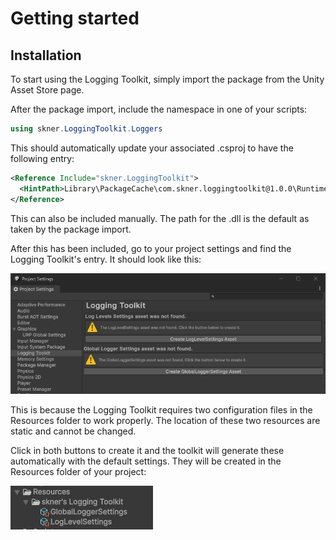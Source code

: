 # Getting started

## Installation 

To start using the Logging Toolkit, simply import the package from the Unity Asset Store page.

After the package import, include the namespace in one of your scripts:

```c#
using skner.LoggingToolkit.Loggers
```

This should automatically update your associated .csproj to have the following entry:

```xml
<Reference Include="skner.LoggingToolkit">
  <HintPath>Library\PackageCache\com.skner.loggingtoolkit@1.0.0\Runtime\skner.LoggingToolkit.dll</HintPath>
</Reference>
```

This can also be included manually. The path for the .dll is the default as taken by the package import.

After this has been included, go to your project settings and find the Logging Toolkit's entry. It should look like this:

![Initial project settings view](/images/project-settings-initial.png)

This is because the Logging Toolkit requires two configuration files in the Resources folder to work properly. The location of these two resources are static and cannot be changed.

Click in both buttons to create it and the toolkit will generate these automatically with the default settings. They will be created in the Resources folder of your project:

![Location of the required resource files](/images/resource-files.png)
